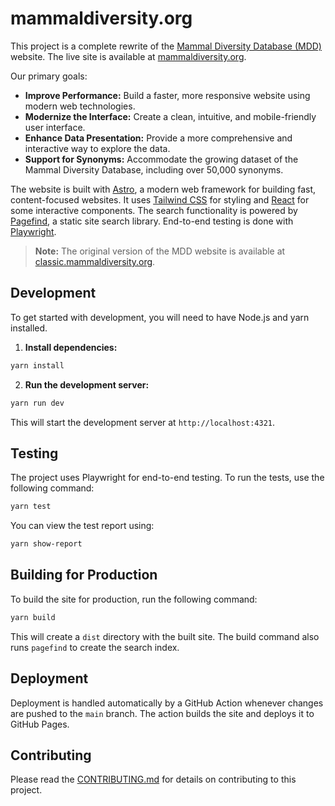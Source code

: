 # mammaldiversity.org

This project is a complete rewrite of the [Mammal Diversity Database (MDD)](httpss://www.mammaldiversity.org/) website. The live site is available at [mammaldiversity.org](https://www.mammaldiversity.org/).

Our primary goals:

- **Improve Performance:** Build a faster, more responsive website using modern web technologies.
- **Modernize the Interface:** Create a clean, intuitive, and mobile-friendly user interface.
- **Enhance Data Presentation:** Provide a more comprehensive and interactive way to explore the data.
- **Support for Synonyms:** Accommodate the growing dataset of the Mammal Diversity Database, including over 50,000 synonyms.

The website is built with [Astro](https://astro.build/), a modern web framework for building fast, content-focused websites. It uses [Tailwind CSS](https://tailwindcss.com/) for styling and [React](https://react.dev/) for some interactive components. The search functionality is powered by [Pagefind](https://pagefind.app/), a static site search library. End-to-end testing is done with [Playwright](https://playwright.dev/).

> **Note:** The original version of the MDD website is available at [classic.mammaldiversity.org](http://classic.mammaldiversity.org/).

## Development

To get started with development, you will need to have Node.js and yarn installed.

1. **Install dependencies:**

```bash
yarn install
```

2. **Run the development server:**

```bash
yarn run dev
```

   This will start the development server at `http://localhost:4321`.

## Testing

The project uses Playwright for end-to-end testing. To run the tests, use the following command:

```bash
yarn test
```

You can view the test report using:

```bash
yarn show-report
```

## Building for Production

To build the site for production, run the following command:

```bash
yarn build
```

This will create a `dist` directory with the built site. The build command also runs `pagefind` to create the search index.

## Deployment

Deployment is handled automatically by a GitHub Action whenever changes are pushed to the `main` branch. The action builds the site and deploys it to GitHub Pages.

## Contributing

Please read the [CONTRIBUTING.md](CONTRIBUTING.md) for details on contributing to this project.
